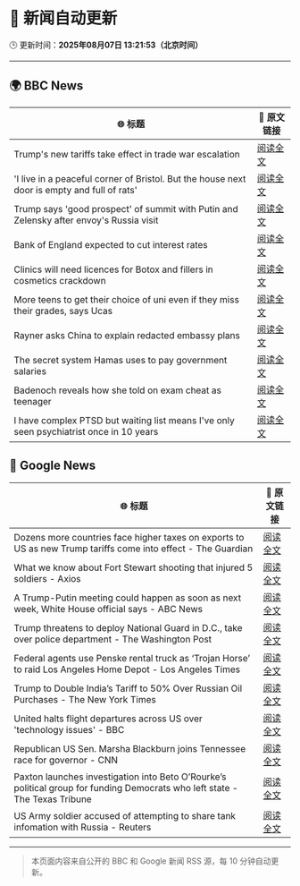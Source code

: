 # 🧠 新闻自动更新

🕒 更新时间：**2025年08月07日 13:21:53（北京时间）**

---

## 🌍 BBC News

| 🌐 标题 | 🔗 原文链接 |
|--------|-------------|
| Trump's new tariffs take effect in trade war escalation | [阅读全文](https://www.bbc.com/news/articles/cx23jmvn5yzo?at_medium=RSS&at_campaign=rss) |
| 'I live in a peaceful corner of Bristol. But the house next door is empty and full of rats' | [阅读全文](https://www.bbc.com/news/articles/c4g840ydlzvo?at_medium=RSS&at_campaign=rss) |
| Trump says 'good prospect' of summit with Putin and Zelensky after envoy's Russia visit | [阅读全文](https://www.bbc.com/news/articles/cr5rdl1y8ndo?at_medium=RSS&at_campaign=rss) |
| Bank of England expected to cut interest rates | [阅读全文](https://www.bbc.com/news/articles/c5yprwyxjlxo?at_medium=RSS&at_campaign=rss) |
| Clinics will need licences for Botox and fillers in cosmetics crackdown | [阅读全文](https://www.bbc.com/news/articles/czd03ejd28lo?at_medium=RSS&at_campaign=rss) |
| More teens to get their choice of uni even if they miss their grades, says Ucas | [阅读全文](https://www.bbc.com/news/articles/cy85edr2xlpo?at_medium=RSS&at_campaign=rss) |
| Rayner asks China to explain redacted embassy plans | [阅读全文](https://www.bbc.com/news/articles/ce932995ny2o?at_medium=RSS&at_campaign=rss) |
| The secret system Hamas uses to pay government salaries | [阅读全文](https://www.bbc.com/news/articles/c1kz42j92jmo?at_medium=RSS&at_campaign=rss) |
| Badenoch reveals how she told on exam cheat as teenager | [阅读全文](https://www.bbc.com/news/articles/c80d7l03137o?at_medium=RSS&at_campaign=rss) |
| I have complex PTSD but waiting list means I've only seen psychiatrist once in 10 years | [阅读全文](https://www.bbc.com/news/articles/cm2v4mmgvmwo?at_medium=RSS&at_campaign=rss) |

## 📰 Google News

| 🌐 标题 | 🔗 原文链接 |
|--------|-------------|
| Dozens more countries face higher taxes on exports to US as new Trump tariffs come into effect - The Guardian | [阅读全文](https://news.google.com/rss/articles/CBMimgFBVV95cUxQT04xM2lONU1jT3B2N29FdDZwZk1qdTdCSEhiUkFqMVNFM2xCcVVPRDFPN2ducWtZSE4wb3BMZ0MtZzc2NHhwc0htUDB2ckExWmZHVjVhNlpjVjljeVI3YjFwa3B0eV9qNzBsN0F6bEJULVVNSFkyWlRXbndxWURZRWg4b01lc0o4d01PcnNkVjllR2ZOazR3elRB?oc=5) |
| What we know about Fort Stewart shooting that injured 5 soldiers - Axios | [阅读全文](https://news.google.com/rss/articles/CBMifEFVX3lxTFBCNVdNX0hOSTN6NHo0bU14dG5Wa0U3elhTaHFmWjhtLXFGUHNEWTNkU2dVRUZxWW9xWS1hUHJBZmNoTi1QcTRXSExMTUdRVWxxenphdURLQndpaWMzT0p6enA5WGR4dmt3bmhxWW9FZ1hjTDlKZG9jcTcyeHY?oc=5) |
| A Trump-Putin meeting could happen as soon as next week, White House official says - ABC News | [阅读全文](https://news.google.com/rss/articles/CBMipgFBVV95cUxOYkhQWXRrU1l1Tm0wc2FGLUdLZWZnRXF2YXlrc1k2VTJpV2sxeHNnUUNlRmo0Y3pqWjlWcklidUFfYmFYZkJWREJZV2dNRFpyamtCdFJ3OHM1cHMweEI0R0c2UmtkUXBXUDB3UGlPYzJQekloVEZ1S3oxajVvOUxhTVpaaG0tdEZEM0Y3bHI4UWhTazVwUDlRSURZVFJkZWs3ZGtGOVpR0gGrAUFVX3lxTE9KV2h4NU9xd0VGU05UTWRUX2syS2dPSkhBOHV4eHVlbWRseWlGMWlndVhDRDI5WHZGdWpLZHN2THhqanhvekJMdlhKQWZyZk0wMWdnSTRVY3lMV3RQSzZGRGFDY2JQQUVST1dDMWZSbkNMN2dmaVpDaVJZQnRRSk1Kc1NNSzZKNGpleTlURDVUUnliT1k2UVBUN1l1RUFMeHFVZVZNY3pkQ21KSQ?oc=5) |
| Trump threatens to deploy National Guard in D.C., take over police department - The Washington Post | [阅读全文](https://news.google.com/rss/articles/CBMilAFBVV95cUxPVVFpTWtES291Q25QTmZDdUMyN2ZwSTdST2lMSW5XZ09LdjVPUXhpSkhqbVVuLUNNcXo3UGM4SlFrZVBpT3l5WTNfV1UwQVR5TXJqQTd4ZjNPSGU1R3dGZExXWHVMU1FOZEljTWxTUFhqS0trQkxxUnNtNmNnWW9QZWQyMWFLWmd2dk5oM29VdHFJUEtC?oc=5) |
| Federal agents use Penske rental truck as ‘Trojan Horse’ to raid Los Angeles Home Depot - Los Angeles Times | [阅读全文](https://news.google.com/rss/articles/CBMinwFBVV95cUxQWEJEUm1uNHhKeDdid0VfQWx5QlBJalFDSVlMOGgyNkZ2S01VcVF4dDUwbUVyRkhqTnpHNnhVVHhVa3NaSG1EQWx3dV85ZGNHQkx5b20tUzNIVHg1bWNLTnRSdjJ5a2hKOERtTU9wRkhXNlJOb3QyZHVSUi1qWVlsZXhLdUxydDUzRUVHYjBtMDFPSEI2Vzd1elAtM3QxR00?oc=5) |
| Trump to Double India’s Tariff to 50% Over Russian Oil Purchases - The New York Times | [阅读全文](https://news.google.com/rss/articles/CBMiigFBVV95cUxPZHJjY3RWc0tFcjRnSmxkM2xDWjdhcy1YRnY0RF9FR25iNlktRXNjT2NKakh0MnM5XzVZbjdlRzhDdExUZFVzbFc2bHlmc2xRT3FSQVlzN0ExWnliM0ZEaUR3eTdvY1ltVi1VQjRZTzVYNnZmOFRjdXU4WnZSd252eUl0dndhNkp0dEE?oc=5) |
| United halts flight departures across US over 'technology issues' - BBC | [阅读全文](https://news.google.com/rss/articles/CBMiWkFVX3lxTFBRbXdUd0JJUVhfY1hRYXluSHFka3kyWW9OazhielAweG5CN09WT3ZfcmVuNEhLZDlEUzRQdjVBWnB5RERQdGtPR3h6dzhXTHpVSF9GTlFJU3pMUdIBX0FVX3lxTE5DQk4wRjdTZW40eGpZZnV2T1J0M1loRjBqSFFoR0xLNi16WUR0VjhwQlIzM0xaVldLRTBGaGhlOTY2X3lpdTZRMElxU0JTeEV2T2N6S05oNWVPdUhhZGF3?oc=5) |
| Republican US Sen. Marsha Blackburn joins Tennessee race for governor - CNN | [阅读全文](https://news.google.com/rss/articles/CBMijwFBVV95cUxNb3ZsbEZxZUxXVWJTak44OFNXSUw4V1l0enY1Z3ptMWQtM2UxSnl4MVA1eTJ5Y1hLSnVlSEoxSTZPSlNtWHNNeWVSN1F0QXBQMmJ1Z29TQmlXUGxqMmo0Q01IZzBKeDN4ODFDMklaZHJ5dFRMWUdua3RwWjdERldEQ3ZPSTFleG1UVDFNdlZyVdIBlAFBVV95cUxOUkJyd2Z0OWNGY1JBbDNPOHYtbzBTZS10azJVdkVEZUdudUFuT01JcTE5Q2dGb21sVy1Sa21OUFBGSHVZY0U3dGY0dTBvdE05NUw5SElIa2cxWXU2WV94eWNtdm5PZmE5UlJqZjJBZkV6aTBvaExSemZlWHBhbzhWWXpkbW5yM2NKdzNUN1pXaVJOdVly?oc=5) |
| Paxton launches investigation into Beto O’Rourke’s political group for funding Democrats who left state - The Texas Tribune | [阅读全文](https://news.google.com/rss/articles/CBMimgFBVV95cUxOaXU5TDhvaUlTUUlKUllZZ1UyZ3NHVi1BaHZtUFdtYzJrSjc1dnBoa3FmVm1Ja1BYWGhKdVdGd0VsRWxpRWN6cG5ERWpZVURleXZpWlE1Q05NUDJGbGdwWEUyZjQ5cUU1MmpTVTBZLUlkVTVHeWFPU2E0Q0wxY0NVNFcwMzd4RGJjZm9leXRiSnNvNER3aDdQVFJR?oc=5) |
| US Army soldier accused of attempting to share tank infomation with Russia - Reuters | [阅读全文](https://news.google.com/rss/articles/CBMivgFBVV95cUxOSzJ5eWZyZzIyekJhdlA0YVZvcVQ5NzYwZXgyenMxWUlWWFhLWjllcm1jc3hPcHJLMHVIelNiWjZEVEQ0MGh2blVnTWZxR01GSE9kTExQWmJZM2gtTWc2eEVnTHdZMmhVY1N0bXlmOTNOXzVXMXk1SS02R1BfaldoMUN2QlZzV2pEblJxWU9HaXpwd294N3AtYnR0YWpuRG12VDAxdkZLYWkxVHlxVjc2X015MG1KWDNQS2xXU1JB?oc=5) |

---
> 本页面内容来自公开的 BBC 和 Google 新闻 RSS 源，每 10 分钟自动更新。